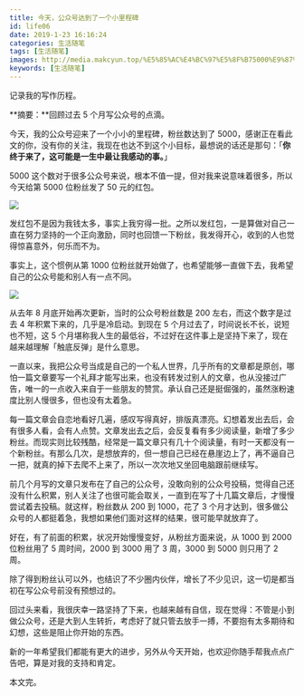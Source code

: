 ```yaml
---
title: 今天，公众号达到了一个小里程碑
id: life06
date: 2019-1-23 16:16:24
categories: 生活随笔
tags: [生活随笔]
images: http://media.makcyun.top/%E5%85%AC%E4%BC%97%E5%8F%B75000%E9%87%8C%E7%A8%8B%E7%A2%91.jpg
keywords: [生活随笔]
---
```


记录我的写作历程。

<!-- more -->  

**摘要：**回顾过去 5 个月写公众号的点滴。

今天，我的公众号迎来了一个小小的里程碑，粉丝数达到了 5000，感谢正在看此文的你，没有你的关注，我现在也达不到这个小目标，最想说的话还是那句：「**你终于来了，这可能是一生中最让我感动的事。**」

5000 这个数对于很多公众号来说，根本不值一提，但对我来说意味着很多，所以今天给第 5000 位粉丝发了 50 元的红包。

![](http://media.makcyun.top/201901231625_244.jpg)

发红包不是因为我钱太多，事实上我穷得一批。之所以发红包，一是算做对自己一直在努力坚持的一个正向激励，同时也回馈一下粉丝，我发得开心，收到的人也觉得惊喜意外，何乐而不为。

事实上，这个惯例从第 1000 位粉丝就开始做了，也希望能够一直做下去，我希望自己的公众号能和别人有一点不同。

![](http://media.makcyun.top/201901231626_12.jpg)

从去年 8 月底开始再次更新，当时的公众号粉丝数是 200 左右，而这个数字是过去 4 年积累下来的，几乎是冷启动。到现在 5 个月过去了，时间说长不长，说短也不短，这 5 个月堪称我人生的最低谷，不过好在这件事上是坚持下来了，现在越来越理解「触底反弹」是什么意思。

一直以来，我把公众号当成是自己的一个私人世界，几乎所有的文章都是原创，哪怕一篇文章要写一个礼拜才能写出来，也没有转发过别人的文章，也从没接过广告，唯一的一点收入来自于一些朋友的赞赏。承认自己还是挺倔强的，虽然涨粉速度比别人慢很多，但也没有太着急。

每一篇文章会自恋地看好几遍，感叹写得真好，排版真漂亮。幻想着发出去后，会有很多人看，会有人点赞。文章发出去之后，会反复看有多少阅读量，新增了多少粉丝。而现实则比较残酷，经常是一篇文章只有几十个阅读量，有时一天都没有一个新粉丝。有那么几次，是想放弃的，但一想自己已经在悬崖边上了，再不逼自己一把，就真的掉下去爬不上来了，所以一次次地又坐回电脑跟前继续写。

前几个月写的文章只发布在了自己的公众号，没敢向别的公众号投稿，觉得自己还没有什么积累，别人关注了也很可能会取关，一直到在写了十几篇文章后，才慢慢尝试着去投稿。就这样，粉丝数从 200 到 1000，花了 3 个月才达到，很多做公众号的人都挺着急，我想如果他们面对这样的结果，很可能早就放弃了。

好在，有了前面的积累，状况开始慢慢变好，从粉丝方面来说，从 1000 到 2000 位粉丝用了 5 周时间，2000 到 3000 用了 3 周，3000 到 5000 则只用了 2 周。

除了得到粉丝认可以外，也结识了不少圈内伙伴，增长了不少见识，这一切是都当初在写公众号前没有预想过的。

回过头来看，我很庆幸一路坚持了下来，也越来越有自信，现在觉得：不管是小到做公众号，还是大到人生转折，考虑好了就只管去放手一搏，不要抱有太多期待和幻想，这些是阻止你开始的东西。

新的一年希望我们都能有更大的进步，另外从今天开始，也欢迎你随手帮我点点广告吧，算是对我的支持和肯定。

本文完。

